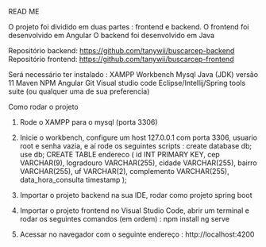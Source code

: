 READ ME 

O projeto foi dividido em duas partes : frontend e backend.
O frontend foi desenvolvido em Angular
O backend foi desenvolvido em Java

Repositório backend: https://github.com/tanywii/buscarcep-backend
Repositório frontend: https://github.com/tanywii/buscarcep-frontend


Será necessário ter instalado :
XAMPP
Workbench Mysql
Java (JDK) versão 11
Maven
NPM
Angular
Git
Visual studio code
Eclipse/Intellij/Spring tools suite (ou qualquer uma de sua preferencia)


Como rodar o projeto 

1. Rode o XAMPP para o mysql (porta 3306)
2. Inicie o workbench, configure um host 127.0.0.1 com porta 3306, usuario root e senha vazia, e aí rode os seguintes scripts : 
create database db;
use db;
CREATE TABLE endereco (
    id INT PRIMARY KEY,
    cep VARCHAR(9),
    logradouro VARCHAR(255),
    cidade VARCHAR(255),
    bairro VARCHAR(255),
    uf VARCHAR(2),
    complemento VARCHAR(255),
    data_hora_consulta timestamp
);

3. Importar o projeto backend na sua IDE, rodar como projeto spring boot
4. Importar o projeto frontend no Visual Studio Code, abrir um terminal e rodar os seguintes comandos (em ordem) : 
npm install
ng serve
5. Acessar no navegador com o seguinte endereço  : http://localhost:4200

